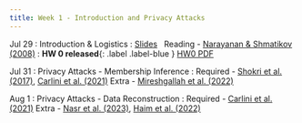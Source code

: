 ```yaml
---
title: Week 1 - Introduction and Privacy Attacks
---
```


Jul 29
: Introduction & Logistics
    : [Slides](resources/lecture1.pdf)  &nbsp; Reading - [Narayanan & Shmatikov (2008)](https://www.cs.utexas.edu/~shmat/shmat_oak08netflix.pdf)
: **HW 0 released**{: .label .label-blue }  [HW0 PDF](/resources/hw0.pdf)

Jul 31
: Privacy Attacks - Membership Inference
    : Required - [Shokri et al. (2017)](https://arxiv.org/pdf/1610.05820), [Carlini et al. (2021)](https://arxiv.org/pdf/2112.03570)  Extra - [Mireshgallah et al. (2022)](https://arxiv.org/pdf/2203.03929)


Aug 1
: Privacy Attacks - Data Reconstruction
  : Required - [Carlini et al. (2021)](https://arxiv.org/pdf/2012.07805)   Extra - [Nasr et al. (2023)](https://arxiv.org/pdf/2311.17035), [Haim et al. (2022)](https://arxiv.org/pdf/2206.07758)


